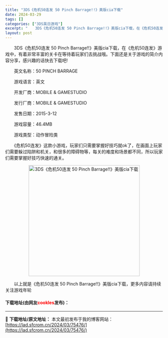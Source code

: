 ```yaml
---
title: "3DS《危机50连发 50 Pinch Barrage!!》美版cia下载"
date: 2024-03-29
tags: []
categories: ["3DS英日游戏"]
excerpt: "　　3DS《危机50连发 50 Pinch Barrage!!》美版cia下载，在《危机50连发》游戏中，有着非常丰富的关卡在等待着玩家们去挑战哦。下面还是关于游戏的简介内容分享，感兴趣的话快去下载吧! 　　英文名称：50 PINCH BARRAGE 　　游戏语言：英文 　　开发厂商：MOBILE &hellip;"
layout: post
---
```


 <p>　　3DS《危机50连发 50 Pinch Barrage!!》美版cia下载，在《危机50连发》游戏中，有着非常丰富的关卡在等待着玩家们去挑战哦。下面还是关于游戏的简介内容分享，感兴趣的话快去下载吧!</p> <p>　　英文名称：50 PINCH BARRAGE</p> <p>　　游戏语言：英文</p> <p>　　开发厂商：MOBILE &amp; GAMESTUDIO</p> <p>　　发行厂商：MOBILE &amp; GAMESTUDIO</p> <p>　　发售日期：2015-3-12</p> <p>　　游戏容量：46.4MB</p> <p>　　游戏类型：动作冒险类</p> <p>　　《危机50连发》这款小游戏，玩家们只需要掌握好技巧就ok了，在画面上玩家们需要躲过陷阱和机关，和很多的障碍物等，每关的难度和场景都不同，所以玩家们需要掌握好技巧快速的通关。</p> <p align="center"><img align="" border="0" src="https://lad.sfcrom.cn/wp-content/uploads/2024/03/20240329_6606344d10441.jpg" width="355" alt="3DS《危机50连发 50 Pinch Barrage!!》美版cia下载" /></p> <p>　　以上就是《危机50连发 50 Pinch Barrage!!》美版cia下载，更多内容请持续关注游戏年轮</p> <p><h4>下载地址(由网友<font color="red">cookles</font>发布)：</h4></p> 

---
📖 **下载地址/原文地址：** 本文最初发布于我的博客网站：[https://lad.sfcrom.cn/2024/03/75476/](https://lad.sfcrom.cn/2024/03/75476/)
